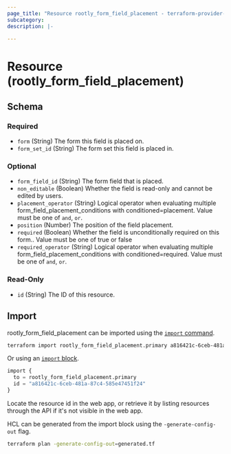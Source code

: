 ```yaml
---
page_title: "Resource rootly_form_field_placement - terraform-provider-rootly"
subcategory:
description: |-
    
---
```


# Resource (rootly_form_field_placement)





<!-- schema generated by tfplugindocs -->
## Schema

### Required

- `form` (String) The form this field is placed on.
- `form_set_id` (String) The form set this field is placed in.

### Optional

- `form_field_id` (String) The form field that is placed.
- `non_editable` (Boolean) Whether the field is read-only and cannot be edited by users.
- `placement_operator` (String) Logical operator when evaluating multiple form_field_placement_conditions with conditioned=placement. Value must be one of `and`, `or`.
- `position` (Number) The position of the field placement.
- `required` (Boolean) Whether the field is unconditionally required on this form.. Value must be one of true or false
- `required_operator` (String) Logical operator when evaluating multiple form_field_placement_conditions with conditioned=required. Value must be one of `and`, `or`.

### Read-Only

- `id` (String) The ID of this resource.

## Import

rootly_form_field_placement can be imported using the [`import` command](https://developer.hashicorp.com/terraform/cli/commands/import).

```sh
terraform import rootly_form_field_placement.primary a816421c-6ceb-481a-87c4-585e47451f24
```

Or using an [`import` block](https://developer.hashicorp.com/terraform/language/import).

```terraform
import {
  to = rootly_form_field_placement.primary
  id = "a816421c-6ceb-481a-87c4-585e47451f24"
}
```

Locate the resource id in the web app, or retrieve it by listing resources through the API if it's not visible in the web app.

HCL can be generated from the import block using the `-generate-config-out` flag.

```sh
terraform plan -generate-config-out=generated.tf
```
